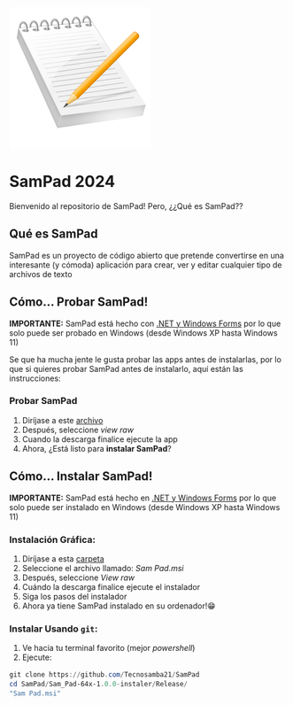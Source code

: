 ![logo](https://github.com/Tecnosamba21/SamPad/blob/main/logo.png)
# SamPad 2024

Bienvenido al repositorio de SamPad! Pero, ¿¿Qué es SamPad??

## Qué es SamPad

SamPad es un proyecto de código abierto que pretende convertirse en una interesante (y cómoda) aplicación para crear, ver y editar cualquier tipo de archivos de texto

## Cómo... Probar SamPad!

**IMPORTANTE:** SamPad está hecho con [.NET y Windows Forms](https://learn.microsoft.com/es-es/dotnet/desktop/winforms/overview/?view=netdesktop-8.0) por lo que solo puede ser probado en Windows (desde Windows XP hasta Windows 11)

Se que ha mucha jente le gusta probar las apps antes de instalarlas, por lo que si quieres probar SamPad antes de instalarlo, aquí están las instrucciones:

### Probar SamPad

1. Diríjase a este [archivo](SamPad/bin/Release/SamPad.exe)
2. Después, seleccione *view raw*
3. Cuando la descarga finalice ejecute la app
4. Ahora, ¿Está listo para **instalar SamPad**?


## Cómo... Instalar SamPad!

**IMPORTANTE:** SamPad está hecho en [.NET y Windows Forms](https://learn.microsoft.com/es-es/dotnet/desktop/winforms/overview/?view=netdesktop-8.0) por lo que solo puede ser instalado en Windows (desde Windows XP hasta Windows 11)

### Instalación Gráfica:

1. Diríjase a esta [carpeta](Sam_Pad-64x-1.0.0-instaler/Release/)
2. Seleccione el archivo llamado: *Sam Pad.msi*
3. Después, seleccione *View raw*
4. Cuándo la descarga finalice ejecute el instalador
5. Siga los pasos del instalador
6. Ahora ya tiene SamPad instalado en su ordenador!😁

### Instalar Usando `git`:
  
1. Ve hacia tu terminal favorito (mejor *powershell*)
2. Ejecute:
~~~powershell
git clone https://github.com/Tecnosamba21/SamPad
cd SamPad/Sam_Pad-64x-1.0.0-instaler/Release/
"Sam Pad.msi"
~~~
